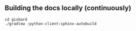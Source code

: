 ## Building the docs locally (continuously)
```
cd giskard
./gradlew :python-client:sphinx-autobuild
```